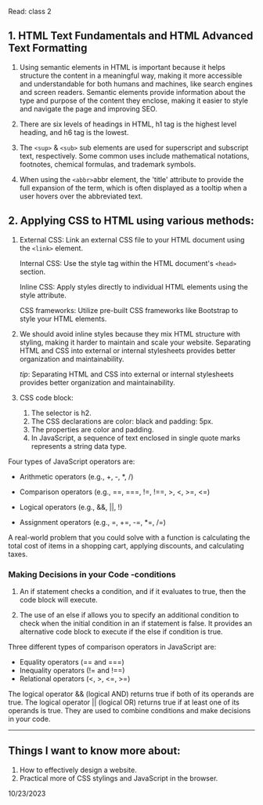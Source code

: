 Read: class 2


## 1. HTML Text Fundamentals and HTML Advanced Text Formatting

1. Using semantic elements in HTML is important because it helps structure the content in a meaningful way, making it more accessible and understandable for both humans and machines, like search engines and screen readers. Semantic elements provide information about the type and purpose of the content they enclose, making it easier to style and navigate the page and improving SEO.

2. There are six levels of headings in HTML, h1 tag is the highest level heading, and h6 tag is the lowest.

3. The `<sup>` & `<sub>` sub elements are used for superscript and subscript text, respectively. Some common uses include mathematical notations, footnotes, chemical formulas, and trademark symbols.

4. When using the ` <abbr> `abbr element, the 'title' attribute to provide the full expansion of the term, which is often displayed as a tooltip when a user hovers over the abbreviated text.


## 2. Applying CSS to HTML using various methods:

1. External CSS: Link an external CSS file to your HTML document using the ` <link> ` element.

    Internal CSS: Use the style tag within the HTML document's `<head>` section.

    Inline CSS: Apply styles directly to individual HTML elements using the style attribute.

    CSS frameworks: Utilize pre-built CSS frameworks like Bootstrap to style your HTML elements.

2. We should avoid inline styles because they mix HTML structure with styling, making it harder to maintain and scale your website. Separating HTML and CSS into external or internal stylesheets provides better organization and maintainability.
 
    _tip_: Separating HTML and CSS into external or internal stylesheets provides better organization and maintainability.

3. CSS code block:
    1. The selector is h2.
    2. The CSS declarations are color: black and padding: 5px.
    3. The properties are color and padding.
    4. In JavaScript, a sequence of text enclosed in single quote marks represents a string data type.

Four types of JavaScript operators are:

- Arithmetic operators (e.g., +, -, *, /)

- Comparison operators (e.g., ==, ===, !=, !==, >, <, >=, <=)

- Logical operators (e.g., &&, ||, !)

- Assignment operators (e.g., =, +=, -=, *=, /=)

A real-world problem that you could solve with a function is calculating the total cost of items in a shopping cart, applying discounts, and calculating taxes.


### Making Decisions in your Code -conditions

1. An if statement checks a condition, and if it evaluates to true, then the code block will execute.

2. The use of an else if allows you to specify an additional condition to check when the initial condition in an if statement is false. It provides an alternative code block to execute if the else if condition is true.

Three different types of comparison operators in JavaScript are:

- Equality operators (== and ===)
- Inequality operators (!= and !==)
- Relational operators (<, >, <=, >=)


The logical operator && (logical AND) returns true if both of its operands are true. The logical operator || (logical OR) returns true if at least one of its operands is true. They are used to combine conditions and make decisions in your code.

-----------------------------
## Things I want to know more about:
1. How to effectively design a website.
2. Practical more of CSS stylings and JavaScript in the browser.

10/23/2023